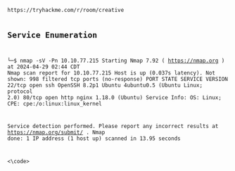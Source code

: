 <code>
https://tryhackme.com/r/room/creative

## Service Enumeration 
└─$ nmap  -sV -Pn  10.10.77.215
Starting Nmap 7.92 ( https://nmap.org ) at 2024-04-29 02:44 CDT
Nmap scan report for 10.10.77.215
Host is up (0.037s latency).
Not shown: 998 filtered tcp ports (no-response)
PORT   STATE SERVICE VERSION
22/tcp open  ssh     OpenSSH 8.2p1 Ubuntu 4ubuntu0.5 (Ubuntu Linux; protocol 2.0)
80/tcp open  http    nginx 1.18.0 (Ubuntu)
Service Info: OS: Linux; CPE: cpe:/o:linux:linux_kernel

Service detection performed. Please report any incorrect results at https://nmap.org/submit/ .
Nmap done: 1 IP address (1 host up) scanned in 13.95 seconds



<\code>
